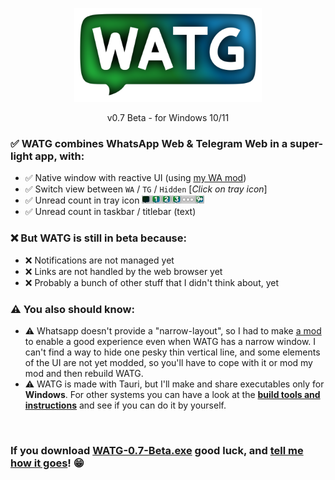<p align="center"><img src="https://github.com/DavidBevi/WATG/blob/main/src-tauri/src/icons/watg-title.png" width="300pt"></p>

<p align="center">v0.7 Beta - for Windows 10/11</p>

### ✅ WATG combines WhatsApp Web & Telegram Web in a super-light app, with:
- ✅ Native window with reactive UI (using [my WA mod](https://github.com/DavidBevi/violentmonkey-scripts/blob/main/whatsapp-web-responsive.js))
- ✅ Switch view between `WA` / `TG` / `Hidden` [*Click on tray icon*]
- ✅ Unread count in tray icon <img src="https://github.com/DavidBevi/WATG/blob/main/src-tauri/src/icons/tray-preview.png" height="13px">
- ✅ Unread count in taskbar / titlebar (text)

### ❌ But WATG is still in beta because:
- ❌ Notifications are not managed yet
- ❌ Links are not handled by the web browser yet
- ❌ Probably a bunch of other stuff that I didn't think about, yet

### ⚠️ You also should know:
- ⚠️ Whatsapp doesn't provide a "narrow-layout", so I had to make [a mod](https://github.com/DavidBevi/violentmonkey-scripts/blob/main/whatsapp-web-responsive.js) to enable a good experience even when WATG has a narrow window. I can't find a way to hide one pesky thin vertical line, and some elements of the UI are not yet modded, so you'll have to cope with it or mod my mod and then rebuild WATG.
- ⚠️ WATG is made with Tauri, but I'll make and share executables only for **Windows**. For other systems you can have a look at the [**build tools and instructions**](https://github.com/DavidBevi/WATG/blob/main/src-tauri) and see if you can do it by yourself.



<br/>

### If you download [WATG-0.7-Beta.exe](https://github.com/DavidBevi/WATG/blob/main/executables/WATG-0.7-Beta.exe?raw=true) good luck, and [tell me how it goes](https://github.com/DavidBevi/WATG/issues/new)! 😁


<br/>

